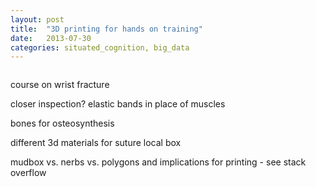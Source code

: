 ```yaml
---
layout: post
title:  "3D printing for hands on training"
date:   2013-07-30
categories: situated_cognition, big_data
---
```


![]()



course on wrist fracture

closer inspection? elastic bands in place of muscles

bones for osteosynthesis


different 3d materials for suture
local box 

mudbox vs. nerbs vs. polygons and implications for printing - see stack overflow
